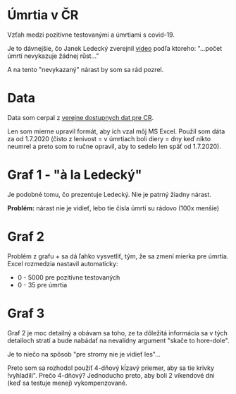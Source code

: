 # Úmrtia v ČR

Vzťah medzi pozitívne testovanými a úmrtiami s covid-19.

Je to dávnejšie, čo Janek Ledecký zverejnil [video](https://tn.nova.cz/clanek/prestante-nas-strasit-znamy-zpevak-se-rozohnil-kvuli-koronaviru.html) podľa ktoreho: "...počet úmrtí nevykazuje žádnej růst..."

A na tento "nevykazaný" nárast by som sa rád pozrel.

# Data

Data som cerpal z [verejne dostupnych dat pre CR](https://onemocneni-aktualne.mzcr.cz/covid-19).

Len som mierne upravil formát, aby ich vzal môj MS Excel. Použil som dáta za od 1.7.2020 (čisto z lenivost = v úmrtiach boli diery = dny keď nikto neumrel a preto som to ručne opravil, aby to sedelo len späť od 1.7.2020).

# Graf 1 - "à la Ledecký"

Je podobné tomu, čo prezentuje Ledecký. Nie je patrný žiadny nárast.

**Problém:** nárast nie je vidieť, lebo tie čísla úmrtí su rádovo (100x menšie)

# Graf 2

Problém z grafu + sa dá ľahko vysvetliť, tým, že sa zmení mierka pre úmrtia. Excel rozmedzia nastavil automaticky:
- 0 - 5000 pre pozitívne testovaných
- 0 - 35 pre úmrtia

# Graf 3

Graf 2 je moc detailný a obávam sa toho, ze ta dôležitá informácia sa v tých detailoch stratí a bude nabádať na nevalídny argument "skače to hore-dole".

Je to niečo na spôsob "pre stromy nie je vidieť les"...

Preto som sa rozhodol použiť 4-dňový kĺzavý priemer, aby sa tie krivky !vyhladili". Prečo 4-dňový? Jednoducho preto, aby boli 2 víkendové dni (keď sa testuje menej) vykompenzované.

